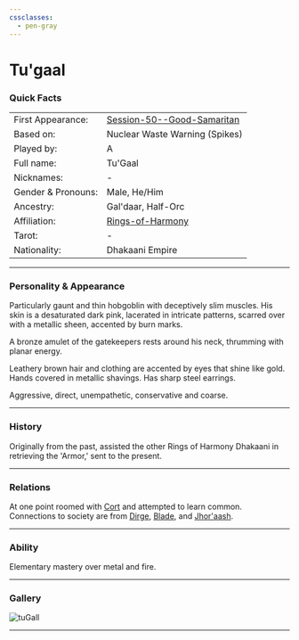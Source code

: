 ```yaml
---
cssclasses:
  - pen-gray
---
```

# Tu'gaal
### Quick Facts

|                    |                                                                               |
| ------------------ | ----------------------------------------------------------------------------- |
| First Appearance:  | [Session-50--Good-Samaritan](../-Session-Notes/Session-50--Good-Samaritan.md) |
| Based on:          | Nuclear Waste Warning (Spikes)                                                |
| Played by:         | A                                                                             |
| Full name:         | Tu'Gaal                                                                       |
| Nicknames:         | -                                                                             |
| Gender & Pronouns: | Male, He/Him                                                                  |
| Ancestry:          | Gal'daar, Half-Orc                                                            |
| Affiliation:       | [Rings-of-Harmony](../-Groups/Rings-of-Harmony.md)                            |
| Tarot:             | -                                                                             |
| Nationality:       | Dhakaani Empire                                                               |
***
### Personality & Appearance
Particularly gaunt and thin hobgoblin with deceptively slim muscles.
His skin is a desaturated dark pink, lacerated in intricate patterns, scarred over with a metallic sheen, accented by burn marks.

A bronze amulet of the gatekeepers rests around his neck, thrumming with planar energy.

Leathery brown hair and clothing are accented by eyes that shine like gold. 
Hands covered in metallic shavings. 
Has sharp steel earrings.

Aggressive, direct, unempathetic, conservative and coarse.
***
### History
Originally from the past, assisted the other Rings of Harmony Dhakaani in retrieving the 'Armor,' sent to the present.

***
### Relations
At one point roomed with [Cort](Cort.md) and attempted to learn common.
Connections to society are from [Dirge](Dirge.md), [Blade](Blade.md), and [Jhor'aash](Jhor'aash.md).

***
### Ability
Elementary mastery over metal and fire.

***
### Gallery

![tuGall](../../../../../99%20-%20META/attachments/tuGall.png)

***
